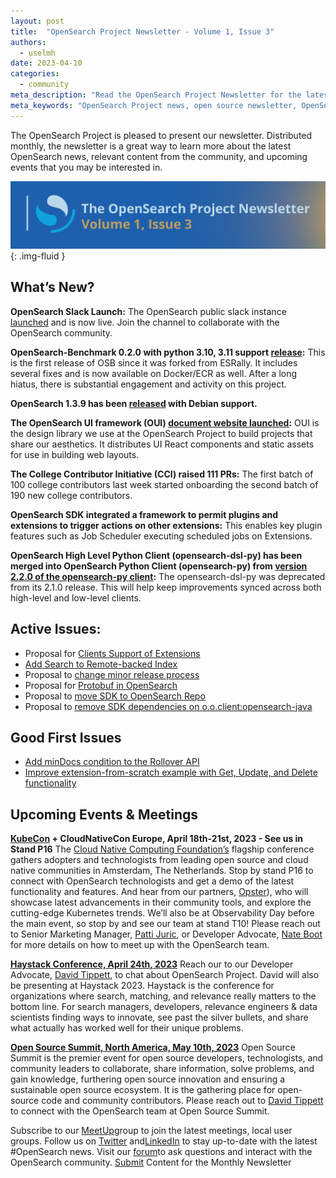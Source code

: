 ```yaml
---
layout: post
title:  "OpenSearch Project Newsletter - Volume 1, Issue 3"
authors:
  - uselmh
date: 2023-04-10
categories:
  - community
meta_description: "Read the OpenSearch Project Newsletter for the latest news, community happenings, events, product launches and to hear what's new with our partners."
meta_keywords: "OpenSearch Project news, open source newsletter, OpenSearch partner"
---
```


The OpenSearch Project is pleased to present our newsletter. Distributed monthly, the newsletter is a great way to learn more about the latest OpenSearch news, relevant content from the community, and upcoming events that you may be interested in. 

<img src="/assets/media/blog-images/2023-04-10-newsletter-vol3/banner.png"/>{: .img-fluid }

## What’s New?

**OpenSearch Slack Launch:** The OpenSearch public slack instance [launched](https://opensearch.org/blog/slack-workspace/) and is now live. Join the channel to collaborate with the OpenSearch community.

**OpenSearch-Benchmark 0.2.0 with python 3.10, 3.11 support [release](https://pypi.org/project/opensearch-benchmark/):** This is the first release of OSB since it was forked from ESRally.  It includes several fixes and is now available on Docker/ECR as well. After a long hiatus, there is substantial engagement and activity on this project.

**OpenSearch 1.3.9 has been [released](https://opensearch.org/versions/opensearch-1-3-9.html) with Debian support.**

**The OpenSearch UI framework (OUI) [document website launched](https://oui.opensearch.org/):** OUI is the design library we use at the OpenSearch Project to build projects that share our aesthetics. It distributes UI React components and static assets for use in building web layouts.

**The College Contributor Initiative (CCI) raised 111 PRs:** The first batch of 100 college contributors last week started onboarding the second batch of 190 new college contributors.

**OpenSearch SDK integrated a framework to permit plugins and extensions to trigger actions on other extensions:** This enables key plugin features such as Job Scheduler executing scheduled jobs on Extensions.

**OpenSearch High Level Python Client (opensearch-dsl-py) has been merged into OpenSearch Python Client (opensearch-py) from [version 2.2.0 of the opensearch-py client](https://github.com/opensearch-project/opensearch-py/releases/tag/v2.2.0):** The opensearch-dsl-py was deprecated from its 2.1.0 release. This will help keep improvements synced across both high-level and low-level clients.


## Active Issues:

* Proposal for [Clients Support of Extensions](https://github.com/opensearch-project/opensearch-clients/issues/55)
* [Add Search to Remote-backed Index](https://github.com/opensearch-project/OpenSearch/issues/6528)
* Proposal to [change minor release process](https://github.com/opensearch-project/.github/issues/150)
* Proposal for [Protobuf in OpenSearch](https://github.com/opensearch-project/OpenSearch/issues/6844)
* Proposal to [move SDK to OpenSearch Repo](https://github.com/opensearch-project/opensearch-sdk-java/issues/616)
* Proposal to [remove SDK dependencies on o.o.client:opensearch-java](https://github.com/opensearch-project/opensearch-sdk-java/issues/625)

## Good First Issues

* [Add minDocs condition to the Rollover API](https://github.com/opensearch-project/OpenSearch/issues/6780)
* [Improve extension-from-scratch example with Get, Update, and Delete functionality](https://github.com/opensearch-project/opensearch-sdk-java/issues/611)



## Upcoming Events & Meetings

**[KubeCon](https://events.linuxfoundation.org/kubecon-cloudnativecon-europe/) + CloudNativeCon Europe, April 18th-21st, 2023 - See us in Stand P16**
The [Cloud Native Computing Foundation’s](https://www.cncf.io/) flagship conference gathers adopters and technologists from leading open source and cloud native communities in Amsterdam, The Netherlands. Stop by stand P16 to connect with OpenSearch technologists and get a demo of the latest functionality and features. And hear from our partners, [Opster](https://opster.com/)), who will showcase latest advancements in their community tools, and explore the cutting-edge Kubernetes trends. We’ll also be at Observability Day before the main event, so stop by and see our team at stand T10! Please reach out to Senior Marketing Manager, [Patti Juric](http://pattijur@amazon.com/), or Developer Advocate, [Nate Boot](https://twitter.com/nateboot) for more details on how to meet up with the OpenSearch team.


**[Haystack Conference, April 24th, 2023](https://haystackconf.com/)**
 Reach our to our Developer Advocate, [David Tippett](mailto:dtip@amazon.com), to chat about OpenSearch Project. David will also be presenting at Haystack 2023. Haystack is the conference for organizations where search, matching, and relevance really matters to the bottom line. For search managers, developers, relevance engineers & data scientists finding ways to innovate, see past the silver bullets, and share what actually has worked well for their unique problems.

**[Open Source Summit, North America,  May 10th, 2023](https://events.linuxfoundation.org/open-source-summit-north-america/)**
Open Source Summit is the premier event for open source developers, technologists, and community leaders to collaborate, share information, solve problems, and gain knowledge, furthering open source innovation and ensuring a sustainable open source ecosystem. It is the gathering place for open-source code and community contributors. Please reach out to [David Tippett](mailto:dtip@amazon.com) to connect with the OpenSearch team at Open Source Summit.


Subscribe to our [MeetUp](https://www.meetup.com/opensearch/)group to join the latest meetings, local user groups. 
Follow us on [Twitter](https://twitter.com/OpenSearchProj) and[LinkedIn](https://www.linkedin.com/company/opensearch-project/) to stay up-to-date with the latest #OpenSearch news.
Visit our [forum](https://forum.opensearch.org/)to ask questions and interact with the OpenSearch community.
[Submit](https://github.com/opensearch-project/project-website/issues/new?assignees=&labels=newsletter%2C+untriaged&template=newsletter.md&title=) Content for the Monthly Newsletter

